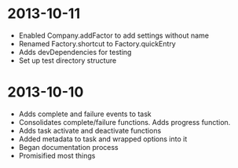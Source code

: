 
2013-10-11
==================
* Enabled Company.addFactor to add settings without name
* Renamed Factory.shortcut to Factory.quickEntry
* Adds devDependencies for testing
* Set up test directory structure


2013-10-10
==================
* Adds complete and failure events to task
* Consolidates complete/failure functions. Adds progress function.
* Adds task activate and deactivate functions
* Added metadata to task and wrapped options into it
* Began documentation process
* Promisified most things